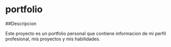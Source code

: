# portfolio

##Descripcion

Este proyecto es un portfolio personal que contiene informacion de mi perfil profesional, mis proyectos y mis habilidades.
